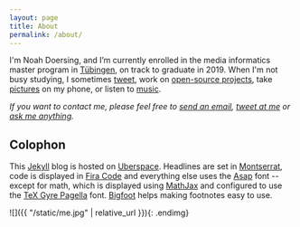 ```yaml
---
layout: page
title: About
permalink: /about/
---
```


I'm Noah Doersing, and I’m currently enrolled in the media informatics master program in [Tübingen](http://www.uni-tuebingen.de/en/faculties/faculty-of-science/departments/computer-science/department.html), on track to graduate in 2019. When I'm not busy studying, I sometimes [tweet](https://twitter.com/Doersino), work on [open-source projects](https://github.com/doersino), take [pictures](http://instagram.com/doersino) on my phone, or listen to [music](https://bandcamp.com/noah).

*If you want to contact me, please feel free to <a href="mailto:&#100;&#111;&#101;&#x72;&#115;&#105;&#x6e;&#111;&#43;&#104;&#101;&#x6a;&#110;&#111;&#x61;&#x68;&#64;&#x67;&#x6d;&#97;&#x69;&#x6c;&#46;&#99;&#111;&#109;">send an email</a>, [tweet at me](https://twitter.com/Doersino) or [ask me anything](http://neondust.tumblr.com/ask).*

<!-- TODO [Here's my CV.]({{ "/static/cv.pdf" | relative_url }})-->


## Colophon

This [Jekyll](https://jekyllrb.com) blog is hosted on [Uberspace](https://uberspace.de). Headlines are set in [Montserrat](https://fonts.google.com/specimen/Montserrat), code is displayed in [Fira Code](https://github.com/tonsky/FiraCode) and everything else uses the [Asap](https://fonts.google.com/specimen/Asap) font -- except for math, which is displayed using [MathJax](https://www.mathjax.org) and configured to use the [TeX Gyre Pagella](http://www.gust.org.pl/projects/e-foundry/tex-gyre/pagella) font. [Bigfoot](http://www.bigfootjs.com) helps making footnotes easy to use.

![]({{ "/static/me.jpg" | relative_url }}){: .endimg}

<canvas id="canvas" style="display: none;"></canvas>
<script>
    window.addEventListener("load", function(event) {

        // show canvas and overlay over logo
        var logo = document.getElementById("logo");
        var canvas = document.getElementById("canvas");
        var styles = window.getComputedStyle(logo);
        canvas.style.display = "inline-block";
        canvas.style.position = "absolute";
        canvas.style.top = parseFloat(styles["marginTop"]) + "px";
        canvas.style.pointerEvents = "none";

        // set height and width correctly on retina devices
        var w = logo.offsetWidth;
        var h = logo.offsetHeight;
        var dpr = 1;
        if (window.devicePixelRatio) {
            dpr = window.devicePixelRatio;
            canvas.style.width = w + "px";
            canvas.style.height = h + "px";
            w = w * dpr;
            h = h * dpr;
        }
        canvas.setAttribute("width", w);
        canvas.setAttribute("height", h);

        var c = canvas.getContext("2d");

        // randomness
        rand = function() { return Math.random() };
        rands = function() { return rand() - 0.5 };
        randssq = function() { return rands() * rands() };

        // math helpers
        function eucl(p, q) {
            return Math.sqrt(Math.pow(p[0] - q[0], 2) + Math.pow(p[1] - q[1], 2));
        }

        function clamp(n, min, max) {
            if (n < min) {
                return min;
            } else if (n > max) {
                return max;
            }
            return n;
        }

        function negate(n) {
            return -n;
        }

        // account for retina factor, but making things a bit smaller on mobile
        function s(n) {
            if (w / dpr < 500) {
                return n * (dpr/3);
            }
            return n * (dpr/2);
        }

        // select which art is going to be shown
        var arts = ["cogs", "raindrops", "starfield", "brownian"];
        var art = arts[Math.floor(Math.random()*arts.length)];

        if (art == "cogs") {

            // generate center points and radiuses based on poisson sampling
            // approach, also randomly generate rotational speed and initial angles
            var tries = 1000;
            var points = [];
            var radiuses = [];
            var speeds = [];
            var angles = [];
            while (true) {
                var x = rand() * w;
                var y = rand() * h;
                var p = [x,y];
                var r = s(50 + rand() * 60);

                var okay = true;
                for (var j = 0; j < points.length; j++) {
                    if (eucl(points[j], p) < r + radiuses[j] + s(30)) {
                        okay = false;
                        break;
                    }
                }

                if (!okay) {
                    if (--tries < 0) {
                        break;
                    }
                } else {
                    radiuses.push(r);
                    points.push(p);
                    speeds.push(rands() / 10);
                    angles.push(rand() * 2 * Math.PI);
                }
            }

            // main loop
            setInterval(function() {
                c.clearRect(0, 0, w, h);

                // iterate over cogs
                for (var i = 0; i < points.length; i++) {
                    var x = points[i][0];
                    var y = points[i][1];
                    var r = radiuses[i];
                    var a = angles[i];
                    var t = parseInt(r * 0.18);

                    // draw outline
                    var segLen = s(1/t) * 2 * Math.PI * 0.5;
                    for (var j = 0; s(j) < t; j++) {
                        c.beginPath();
                        c.arc(x, y, r, a, a + segLen, false);
                        c.arc(x, y, r - s(13), a + segLen, a + 2 * segLen, false);
                        c.arc(x, y, r, a + 2 * segLen, a + 3 * segLen, false);
                        c.lineWidth = s(3);
                        c.strokeStyle = "white";
                        c.stroke();

                        a += s(1/t) * 2 * Math.PI;
                    }

                    // draw center circle
                    c.beginPath();
                    c.arc(x, y, s(10), 0, 2 * Math.PI, false);
                    c.lineWidth = s(3);
                    c.strokeStyle = "white";
                    c.stroke();

                    // update angle
                    angles[i] += speeds[i];
                }
            }, 25);
        } else if (art == "raindrops") {

            // generate points and initial ages
            var points = [];
            var ages = [];
            for (var i = 0; s(i) < (w * h) / 100000 + 15 * rand(); i++) {
                var x = rand() * w;
                var y = rand() * h;
                var p = [x,y];
                points.push(p);
                ages.push(rand() * 120 + 1);
            }

            // main loop
            setInterval(function() {
                c.clearRect(0, 0, w, h);

                // iterate over droplets
                for (var i = 0; i < points.length; i++) {
                    var x = points[i][0];
                    var y = points[i][1];
                    var a = ages[i] + 1;

                    // reset droplet if too old
                    if (a > 100 + rand() * 150) {
                        a = 1;
                        x = rand() * w;
                        y = rand() * h;
                        points[i] = [x,y];
                    }
                    ages[i] = a;

                    // TODO improve
                    if (a <= 100) {
                        var prev = 0;
                        var len = clamp(1/20 * 2 * Math.PI * (1 - (clamp(a-20, 0, 100))/(100-20)), 0, 1);
                        for (var j = 0; j < 20; j++) {
                            c.beginPath();
                            c.arc(x, y, s(2.5) * a, prev, prev + len, false);
                            c.lineWidth = s(3);
                            c.strokeStyle = "white";
                            c.stroke();

                            prev += 1/20 * 2 * Math.PI;
                        }
                    }
                }
            }, 25);
        } else if (art == "starfield") {
            var mx = w/2;
            var my = h/2;

            // generate points
            var points = [];
            for (var i = 0; i < 100 + rands() * 30; i++) {
                var px = mx + randssq() * mx;
                var py = my + randssq() * my;
                var p = [px,py];
                points.push(p);
            }

            // main loop
            setInterval(function() {
                c.clearRect(0, 0, w, h);

                // iterate over stars
                for (var i = 0; i < points.length; i++) {
                    var px = points[i][0]
                    var py = points[i][1]

                    // reset star if out of bounds or right in the middle (where
                    // we can't infer a motion direction)
                    while (px < -25 || px > w + 25 || py < -25 || py > h + 25 || (px == w/2 && py == h/2)) {
                        px = mx + rands() * w/10;
                        py = my + rands() * h/10;
                        points[i] = [px,py];
                    }

                    // compute radius
                    var r = s(55) * (Math.abs(px-mx) + Math.abs(py-my)) / (w + h);

                    // draw star
                    c.beginPath()
                    c.arc(px, py, r, 0, 2 * Math.PI, false);
                    c.fillStyle = "white";
                    c.fill()

                    // update star
                    var nx = px + (px - mx) * 0.03;
                    var ny = py + (py - my) * 0.03;
                    points[i] = [nx,ny];
                }
            }, 25);

        } else if (art == "brownian") {

            // generate points, as well as inital sizes and speeds in x and y
            // direction
            var points = [];
            var sizes = [];
            var speeds = [];
            for (var i = 0; s(i) < 100 + rand() * 400; i++) {
                var x = rand() * w;
                var y = rand() * h;
                var p = [x,y];
                points.push(p);
                sizes.push(rand());
                speeds.push([rands(), rands()]);
            }

            // main loop
            setInterval(function() {
                c.clearRect(0, 0, w, h);

                // iterate over particles
                for (i = 0; i < points.length; i++) {
                    var p = points[i];

                    // move particle
                    sizes[i] = clamp(sizes[i] + (rands()) * 0.1, 0.2, 1.5);
                    speeds[i] = [
                        clamp(speeds[i][0] + (rands()) * 0.2, -1, 1),
                        clamp(speeds[i][1] + (rands()) * 0.2, -1, 1)
                    ];

                    var x = p[0] + speeds[i][0] * s(3);
                    var y = p[1] + speeds[i][1] * s(3);

                    // if out of bounds, make sure particle will move back into
                    // visible part of canvas
                    if (x < -50 || x > w + 50 || y < -50 || y > h + 50) {
                        speeds[i] = speeds[i].map(negate);
                    }
                    points[i] = [x,y];

                    // draw particle
                    c.beginPath();
                    c.arc(x, y, sizes[i] * s(10), 0, 2 * Math.PI, false);
                    c.closePath();
                    c.lineWidth = s(20) * sizes[i];
                    c.strokeStyle = "white";
                    c.stroke();
                }
            }, 25)
        }
    });
</script>
